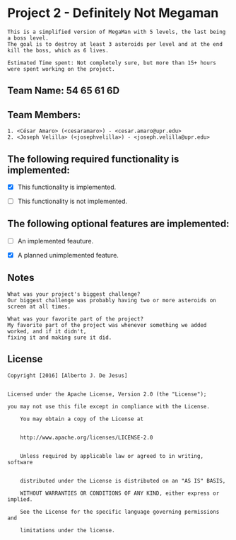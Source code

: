 # Project 2 - Definitely Not Megaman
	This is a simplified version of MegaMan with 5 levels, the last being a boss level. 
	The goal is to destroy at least 3 asteroids per level and at the end kill the boss, which as 6 lives.	

	Estimated Time spent: Not completely sure, but more than 15+ hours were spent working on the project.



## Team Name: 54 65 61 6D

## Team Members: 

	1. <César Amaro> (<cesaramaro>) - <cesar.amaro@upr.edu>
	2. <Joseph Velilla> (<josephvelilla>) - <joseph.velilla@upr.edu>

## The following **required** functionality is implemented:

- [x] This functionality is implemented.

- [ ] This functionality is not implemented.

## The following **optional** features are implemented:

- [ ] An implemented feauture.

- [x] A planned unimplemented feature.

## Notes


    What was your project's biggest challenge?
	Our biggest challenge was probably having two or more asteroids on screen at all times.
	
    What was your favorite part of the project?
    My favorite part of the project was whenever something we added worked, and if it didn't, 
    fixing it and making sure it did.


## License

    
	Copyright [2016] [Alberto J. De Jesus]

    
	Licensed under the Apache License, Version 2.0 (the "License");
  
	you may not use this file except in compliance with the License.

        You may obtain a copy of the License at

 
        http://www.apache.org/licenses/LICENSE-2.0

   
        Unless required by applicable law or agreed to in writing, software

 
        distributed under the License is distributed on an "AS IS" BASIS,
    
        WITHOUT WARRANTIES OR CONDITIONS OF ANY KIND, either express or implied.
 
        See the License for the specific language governing permissions and
        
        limitations under the license.
 
